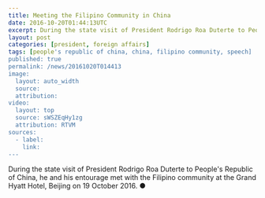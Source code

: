 ```yaml
---
title: Meeting the Filipino Community in China
date: 2016-10-20T01:44:13UTC
excerpt: During the state visit of President Rodrigo Roa Duterte to People's Republic of China, he and his entourage met with the Filipino community at the Grand Hyatt Hotel, Beijing on 19 October 2016.
layout: post
categories: [president, foreign affairs]
tags: [people's republic of china, china, filipino community, speech]
published: true
permalink: /news/20161020T014413
image:
  layout: auto_width
  source: 
  attribution: 
video:
  layout: top
  source: sWSZEqHy1zg
  attribution: RTVM
sources:
  - label:
    link:
---
```


During the state visit of President Rodrigo Roa Duterte to People's Republic of China, he and his entourage met with the Filipino community at the Grand Hyatt Hotel, Beijing on 19 October 2016.
&#x25cf;
